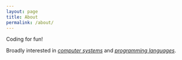 ```yaml
---
layout: page
title: About
permalink: /about/
---
```


Coding for fun!

Broadly interested in *<u>computer systems</u>* and *<u>programming languages</u>*.
